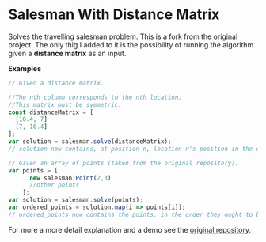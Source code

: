 # Salesman With Distance Matrix

Solves the travelling salesman problem. This is a fork from the [original](https://github.com/lovasoa/salesman.js/) project.
The only thig I added to it is the possibility of running the algorithm given a **distance matrix** as an input.

**Examples** 
```js
// Given a distance matrix.

//The nth column corresponds to the nth location.
//This matrix must be symmetric.
const distanceMatrix = [ 
  [10.4, 7]
  [7, 10.4]
];
var solution = salesman.solve(distanceMatrix);
// solution now contains, at position n, location n's position in the optimized array.

// Given an array of points (taken from the original repository).
var points = [
      new salesman.Point(2,3)
      //other points
    ];
var solution = salesman.solve(points);
var ordered_points = solution.map(i => points[i]);
// ordered_points now contains the points, in the order they ought to be visited.
```
For more a more detail explanation and a demo see the [original repository](https://github.com/lovasoa/salesman.js/).
